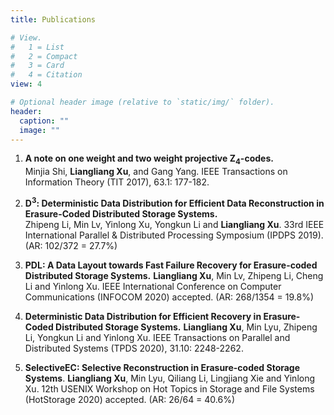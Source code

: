 ```yaml
---
title: Publications

# View.
#   1 = List
#   2 = Compact
#   3 = Card
#   4 = Citation
view: 4

# Optional header image (relative to `static/img/` folder).
header:
  caption: ""
  image: ""
---
```


1. **A note on one weight and two weight projective Z<sub>4</sub>-codes.**   
   Minjia Shi, **Liangliang Xu**, and Gang Yang.
   IEEE Transactions on Information Theory (TIT 2017), 63.1: 177-182.

2. **D<sup>3</sup>: Deterministic Data Distribution for Efficient Data Reconstruction in Erasure-Coded Distributed Storage Systems.**   
   Zhipeng Li, Min Lv, Yinlong Xu, Yongkun Li and **Liangliang Xu**.
   33rd IEEE International Parallel & Distributed Processing Symposium (IPDPS 2019).
   (AR: 102/372 = 27.7\%)

3. **PDL: A Data Layout towards Fast Failure Recovery for Erasure-coded Distributed Storage Systems.**
   **Liangliang Xu**, Min Lv, Zhipeng Li, Cheng Li and Yinlong Xu.
   IEEE International Conference on Computer Communications (INFOCOM 2020) accepted.
   (AR: 268/1354 = 19.8%)

4. **Deterministic Data Distribution for Efficient Recovery in Erasure-Coded Distributed Storage Systems.**
   **Liangliang Xu**, Min Lyu, Zhipeng Li, Yongkun Li and Yinlong Xu.
    IEEE Transactions on Parallel and Distributed Systems (TPDS 2020), 31.10: 2248-2262.

5. **SelectiveEC: Selective Reconstruction in Erasure-coded Storage Systems**.
   **Liangliang Xu**, Min Lyu, Qiliang Li, Lingjiang Xie and Yinlong Xu.
   12th USENIX Workshop on Hot Topics in Storage and File Systems (HotStorage 2020) accepted.
   (AR: 26/64 = 40.6%)